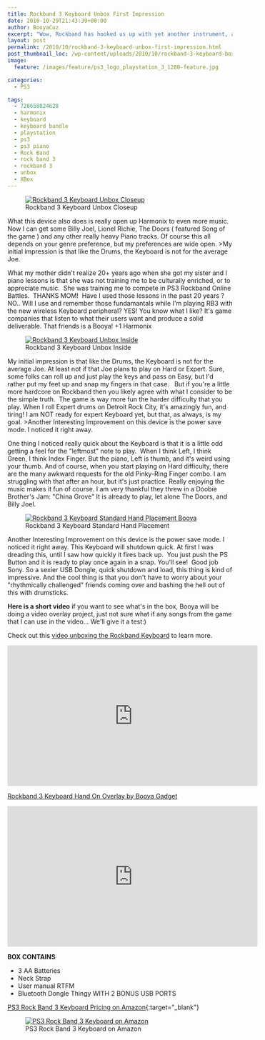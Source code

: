 ```yaml
---
title: Rockband 3 Keyboard Unbox First Impression
date: 2010-10-29T21:43:39+00:00
author: BooyaCuz
excerpt: "Wow, Rockband has hooked us up with yet another instrument, and I love it.  The Wireless Keyboard. Let me start off by saying this thing works very well, and if you play or have ever wanted to play Piano/Synthesizer this is a great tool."
layout: post
permalink: /2010/10/rockband-3-keyboard-unbox-first-impression.html
post_thumbnail_loc: /wp-content/uploads/2010/10/rockband-3-keyboard-box-thumb.jpg
image:
  feature: /images/feature/ps3_logo_playstation_3_1280-feature.jpg

categories:
  - PS3

tags:
  - 728658024628
  - harmonix
  - keyboard
  - keyboard bundle
  - playstation
  - ps3
  - ps3 piano
  - Rock Band
  - rock band 3
  - rockband 3
  - unbox
  - XBox
---
```

<figure>
	<a href="{{ site.cdn-url }}/wp-content/uploads/2010/10/Rockband-3-Keyboard-Unbox-Closeup.jpg">
    <img src="{{ site.cdn-url }}/wp-content/uploads/2010/10/Rockband-3-Keyboard-Unbox-Closeup-640.jpg" 
         alt="Rockband 3 Keyboard Unbox Closeup" title="Rockband 3 Keyboard Unbox Closeup"></a>
	<figcaption>Rockband 3 Keyboard Unbox Closeup</figcaption>
</figure>
What this device also does is really open up Harmonix to even more music. Now I can get some Billy Joel, Lionel Richie, The Doors ( featured Song of the game ) and any other really heavy Piano tracks. Of course this all depends on your genre preference, but my preferences are wide open.
>My initial impression is that like the Drums, the Keyboard is not for the average Joe.

What my mother didn't realize 20+ years ago when she got my sister and I piano lessons is that she was not training me to be culturally enriched, or to appreciate music.  She was training me to compete in PS3 Rockband Online Battles.  THANKS MOM!  Have I used those lessons in the past 20 years ? NO.. Will I use and remember those fundamantals while I'm playing RB3 with the new wireless Keyboard peripheral? YES! You know what I like? It's game companies that listen to what their users want and produce a solid deliverable. That friends is a Booya! +1 Harmonix
<figure>
	<a href="{{ site.cdn-url }}/wp-content/uploads/2010/10/Rockband-3-Keyboard-Unbox-Inside.jpg">
    <img src="{{ site.cdn-url }}/wp-content/uploads/2010/10/Rockband-3-Keyboard-Unbox-Inside-640.jpg" 
         alt="Rockband 3 Keyboard Unbox Inside" title="Rockband 3 Keyboard Unbox Inside"></a>
	<figcaption>Rockband 3 Keyboard Unbox Inside</figcaption>
</figure>
My initial impression is that like the Drums, the Keyboard is not for the average Joe. At least not if that Joe plans to play on Hard or Expert. Sure, some folks can roll up and just play the keys and pass on Easy, but I'd rather put my feet up and snap my fingers in that case.   But if you're a little more hardcore on Rockband then you likely agree with what I consider to be the simple truth.  The game is way more fun the harder difficulty that you play. When I roll Expert drums on Detroit Rock City, it's amazingly fun, and tiring! I am NOT ready for expert Keyboard yet, but that, as always, is my goal.
>Another Interesting Improvement on this device is the power save mode. I noticed it right away.

One thing I noticed really quick about the Keyboard is that it is a little odd getting a feel for the "leftmost" note to play.  When I think Left, I think Green, I think Index Finger. But the piano, Left is thumb, and it's weird using your thumb. And of course, when you start playing on Hard difficulty, there are the many awkward requests for the old Pinky-Ring Finger combo. I am struggling with that after an hour, but it's just practice. Really enjoying the music makes it fun of course. I am very thankful they threw in a Doobie Brother's Jam: "China Grove" It is already to play, let alone The Doors, and Billy Joel.
<figure>
	<a href="{{ site.cdn-url }}/wp-content/uploads/2010/10/Rockband-3-Keyboard-Standard-Hand-Setup-thru-hard.jpg">
    <img src="{{ site.cdn-url }}/wp-content/uploads/2010/10/Rockband-3-Keyboard-Standard-Hand-Setup-thru-hard-640.jpg" 
         alt="Rockband 3 Keyboard Standard Hand Placement Booya" title="Rockband 3 Keyboard Standard Hand Placement"></a>
	<figcaption>Rockband 3 Keyboard Standard Hand Placement</figcaption>
</figure>
Another Interesting Improvement on this device is the power save mode. I noticed it right away. This Keyboard will shutdown quick. At first I was dreading this, until I saw how quickly it fires back up.  You just push the PS Button and it is ready to play once again in a snap. You'll see!  Good job Sony. So a sexier USB Dongle, quick shutdown and load, this thing is kind of impressive. And the cool thing is that you don't have to worry about your "rhythmically challenged" friends coming over and bashing the hell out of this with drumsticks.

**Here is a short video** if you want to see what's in the box, Booya will be doing a video overlay project, just not sure what if any songs from the game that I can use in the video&#8230; We'll give it a test:) 

Check out this [video unboxing the Rockband Keyboard](https://www.youtube.com/watch?v=LqGrfIOv3fU) to learn more.
<iframe width="560" height="315" src="https://www.youtube.com/embed/LqGrfIOv3fU" frameborder="0" allowfullscreen></iframe>  

[Rockband 3 Keyboard Hand On Overlay by Booya Gadget](https://www.youtube.com/watch?v=l41yINaMe3Q)
<iframe width="560" height="315" src="https://www.youtube.com/embed/l41yINaMe3Q" frameborder="0" allowfullscreen></iframe>

**BOX CONTAINS**
* 3 AA Batteries  
* Neck Strap  
* User manual RTFM  
* Bluetooth Dongle Thingy WITH 2 BONUS USB PORTS

[PS3 Rock Band 3 Keyboard Pricing on Amazon](http://amzn.to/2kDfSYZ){:target="_blank"}
<figure>
	<a href="{{ site.cdn-url }}/wp-content/uploads/2010/10/rockband-3-keyboard-box-640.jpg">
    <img src="{{ site.cdn-url }}/wp-content/uploads/2010/10/rockband-3-keyboard-box-640.jpg" 
         alt="PS3 Rock Band 3 Keyboard on Amazon" title="PS3 Rock Band 3 Keyboard on Amazon"></a>
	<figcaption>PS3 Rock Band 3 Keyboard on Amazon</figcaption>
</figure>